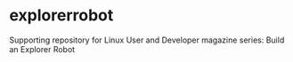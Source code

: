 # explorerrobot
Supporting repository for Linux User and Developer magazine series: Build an Explorer Robot
